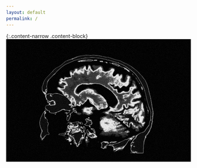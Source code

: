 ```yaml
---
layout: default
permalink: /
---
```


{:.content-narrow .content-block}
<img src="/images/music_brain.png" alt="music in the brain" >
